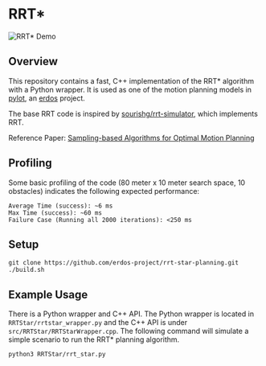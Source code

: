 # RRT*
![RRT* Demo](img/rrtstar.gif)
## Overview
This repository contains a fast, C++ implementation of the RRT* algorithm 
with a Python wrapper. It is used as one of the motion planning models in 
[pylot](https://github.com/erdos-project/pylot), an [erdos](https://github.com/erdos-project) project. 

The base RRT code is inspired by [sourishg/rrt-simulator](https://github.com/sourishg/rrt-simulator), which implements RRT.

Reference Paper:
[Sampling-based Algorithms for Optimal Motion Planning](https://arxiv.org/pdf/1105.1186.pdf)
## Profiling
Some basic profiling of the code (80 meter x 10 meter search space, 10 obstacles) indicates the following expected performance:
```
Average Time (success): ~6 ms
Max Time (success): ~60 ms
Failure Case (Running all 2000 iterations): <250 ms
```

## Setup
```
git clone https://github.com/erdos-project/rrt-star-planning.git
./build.sh
```

## Example Usage
There is a Python wrapper and C++ API. The Python wrapper is located in 
`RRTStar/rrtstar_wrapper.py` and the C++ API is under 
`src/RRTStar/RRTStarWrapper.cpp`.
The following command will simulate a simple scenario to run the RRT* planning 
algorithm.
```
python3 RRTStar/rrt_star.py
```
